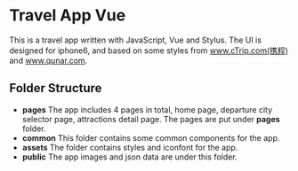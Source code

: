 # Travel App Vue

This is a travel app written with JavaScript, Vue and Stylus. The UI is designed for iphone6, and based on some styles from www.cTrip.com(携程) and www.qunar.com.

## Folder Structure
- **pages** The app includes 4 pages in total, home page, departure city selector page, attractions detail page. The pages are put under **pages** folder.
- **common** This folder contains some common components for the app.
- **assets** The folder contains styles and iconfont for the app.
- **public** The app images and json data are under this folder.







